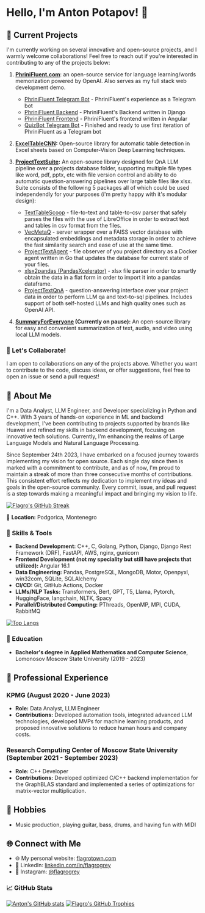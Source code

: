 # Hello, I'm Anton Potapov! 👋

## 🚀 Current Projects
I'm currently working on several innovative and open-source projects, and I warmly welcome collaborations! Feel free to reach out if you're interested in contributing to any of the projects below:
  
1. **[PhriniFluent.com](https://phrinifluent.com)**: an open-source service for language learning/words memorization powered by OpenAI. Also serves as my full stack web development demo.
   - [PhriniFluent Telegram Bot](https://github.com/Flagro/PhriniFluentTG) - PhriniFluent's experience as a Telegram bot
   - [PhriniFluent Backend](https://github.com/Flagro/PhriniFluentBackend) - PhriniFluent's Backend written in Django
   - [PhriniFluent Frontend](https://github.com/Flagro/PhriniFluentFrontend) - PhriniFluent's frontend written in Angular
   - [QuizBot Telegram Bot](https://github.com/SWel1a/QuizBot) - Finished and ready to use first iteration of PhriniFluent as a Telegram bot

3. **[ExcelTableCNN](https://github.com/Flagro/ExcelTableCNN):** Open-source library for automatic table detection in Excel sheets based on Computer-Vision Deep Learning techniques.
   
4. **[ProjectTextSuite](https://github.com/Flagro/ProjectTextSuite):** An open-source library designed for QnA LLM pipeline over a projects database folder, supporting multiple file types like word, pdf, pptx, etc with file version control and ability to do automatic question-answering pipelines over large table files like xlsx. Suite consists of the following 5 packages all of which could be used independendly for your purposes (i'm pretty happy with it's modular design):
   - [TextTableScoop](https://github.com/Flagro/TextTableScoop) - file-to-text and table-to-csv parser that safely parses the files with the use of LibreOffice in order to extract text and tables in csv format from the files.
   - [VecMetaQ](https://github.com/Flagro/VecMetaQ) - server wrapper over a FAISS vector database with encapsulated embeddings and metadata storage in order to achieve the fast similarity search and ease of use at the same time.
   - [ProjectTextAgent](https://github.com/Flagro/ProjectTextAgent) - file observer of you project directory as a Docker agent written in Go that updates the database for current state of your files.
   - [xlsx2pandas (PandasXcelerator)](https://github.com/Flagro/xlsx2pandas) - xlsx file parser in order to smartly obtain the data in a flat form in order to import it into a pandas dataframe.
   - [ProjectTextQnA](https://github.com/Flagro/ProjectTextQnA) - question-answering interface over your project data in order to perform LLM qa and text-to-sql pipelines. Includes support of both self-hosted LLMs and high quality ones such as OpenAI API.

5. **[SummaryForEveryone](https://github.com/Flagro/SummaryForEveryone) (Currently on pause):** An open-source library for easy and convenient summarization of text, audio, and video using local LLM models.

### 🤝 Let's Collaborate!
I am open to collaborations on any of the projects above. Whether you want to contribute to the code, discuss ideas, or offer suggestions, feel free to open an issue or send a pull request!

## 🌟 About Me
I'm a Data Analyst, LLM Engineer, and Developer specializing in Python and C++. With 3 years of hands-on experience in ML and backend development, I've been contributing to projects supported by brands like Huawei and refined my skills in backend development, focusing on innovative tech solutions. Currently, I'm enhancing the realms of Large Language Models and Natural Language Processing.

Since September 24th 2023, I have embarked on a focused journey towards implementing my vision for open source. Each single day since then is marked with a commitment to contribute, and as of now, I'm proud to maintain a streak of more than three consecutive months of contributions. This consistent effort reflects my dedication to implement my ideas and goals in the open-source community. Every commit, issue, and pull request is a step towards making a meaningful impact and bringing my vision to life.

[![Flagro's GitHub Streak](https://github-readme-streak-stats.herokuapp.com/?user=Flagro&theme=tokyonight)](https://github.com/Flagro)

📍 **Location:** Podgorica, Montenegro  

### 🚀 Skills & Tools
- **Backend Development:** C++, C, Golang, Python, Django, Django Rest Framework (DRF), FastAPI, AWS, nginx, gunicorn
- **Frontend Development (not my speciality but still have projects that utilized):** Angular 16.1
- **Data Engineering:** Pandas, PostgreSQL, MongoDB, Motor, Openpyxl, win32com, SQLite, SQLAlchemy
- **CI/CD:** Git, GitHub Actions, Docker
- **LLMs/NLP Tasks:** Transformers, Bert, GPT, T5, Llama, Pytorch, HuggingFace, langchain, NLTK, Spacy
- **Parallel/Distributed Computing:** PThreads, OpenMP, MPI, CUDA, RabbitMQ

[![Top Langs](https://github-readme-stats.vercel.app/api/top-langs/?username=Flagro&layout=compact&theme=tokyonight&&hide=jupyter%20notebook,HTML,TeX,Visual%20Basic%20%2ENET)](https://github.com/Flagro)

### 📘 Education
- **Bachelor's degree in Applied Mathematics and Computer Science**, Lomonosov Moscow State University (2019 - 2023)

## 💼 Professional Experience
### KPMG (August 2020 - June 2023)
- **Role:** Data Analyst, LLM Engineer
- **Contributions:** Developed automation tools, integrated advanced LLM technologies, developed MVPs for machine learning products, and proposed innovative solutions to reduce human hours and company costs.

### Research Computing Center of Moscow State University (September 2021 - September 2023)
- **Role:** C++ Developer
- **Contributions:** Developed optimized C/C++ backend implementation for the GraphBLAS standard and implemented a series of optimizations for matrix-vector multiplication.

## 🎵 Hobbies
- Music production, playing guitar, bass, drums, and having fun with MIDI

## 🌐 Connect with Me
- 🌐 My personal website: [flagrotown.com](http://flagrotown.com)
- 🌟 LinkedIn: [linkedin.com/in/flagrogrey](https://linkedin.com/in/flagrogrey)
- 📸 Instagram: [@flagrogrey](https://instagram.com/flagrogrey)


### 📈 GitHub Stats
[![Anton's GitHub stats](https://github-readme-stats.vercel.app/api?username=Flagro&show_icons=true&theme=tokyonight)](https://github.com/Flagro)
[![Flagro's GitHub Trophies](https://github-profile-trophy.vercel.app/?username=Flagro&theme=tokyonight&rank=-C&column=4)](https://github.com/Flagro)
